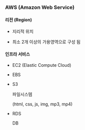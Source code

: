 ### AWS (Amazon Web Service)



#### 리전 (Region)

- 지리적 위치 

- 최소 2개 이상의 가용영역으로 구성 됨 

  



#### 인프라 서비스 



- EC2 (Elastic Compute Cloud)

  

- EBS

  



- S3

  파일시스템 

  (html, css, js, img, mp3, mp4)



- RDS

  DB 



